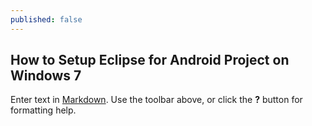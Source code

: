 ```yaml
---
published: false
---
```

## How to Setup Eclipse for Android Project on Windows 7

Enter text in [Markdown](http://daringfireball.net/projects/markdown/). Use the toolbar above, or click the **?** button for formatting help.

